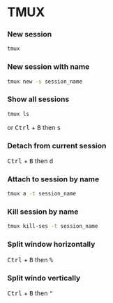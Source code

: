 # TMUX

### New session

```sh
tmux
```

### New session with name

```sh
tmux new -s session_name
```

### Show all sessions

```sh
tmux ls
```

or
<kbd>Ctrl</kbd> + <kbd>B</kbd> then <kbd>s</kbd>

### Detach from current session

<kbd>Ctrl</kbd> + <kbd>B</kbd> then <kbd>d</kbd>


### Attach to session by name

```sh
tmux a -t session_name
```

### Kill session by name

```sh
tmux kill-ses -t session_name
```

### Split window horizontally

<kbd>Ctrl</kbd> + <kbd>B</kbd> then <kbd>%</kbd>

### Split windo vertically

<kbd>Ctrl</kbd> + <kbd>B</kbd> then <kbd>"</kbd>